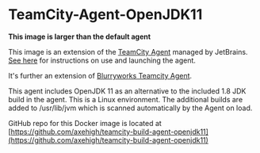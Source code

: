 # TeamCity-Agent-OpenJDK11

**This image is larger than the default agent**

 This image is an extension of the [TeamCity Agent](https://hub.docker.com/r/jetbrains/teamcity-agent/) managed by JetBrains.  [See here](https://hub.docker.com/r/jetbrains/teamcity-agent/) for instructions on use and launching the agent.
 
 It's further an extension of [Blurryworks Teamcity Agent](ttps://hub.docker.com/r/blurryworks/teamcity-agent-more-jdk).

 This agent includes OpenJDK 11 as an alternative to the included 1.8 JDK build in the agent.  This is a Linux environment. The additional builds are added to /usr/lib/jvm which is scanned automatically by the Agent on load.
 
 GitHub repo for this Docker image is located at [https://github.com/axehigh/teamcity-build-agent-openjdk11](https://github.com/axehigh/teamcity-build-agent-openjdk11)
 


